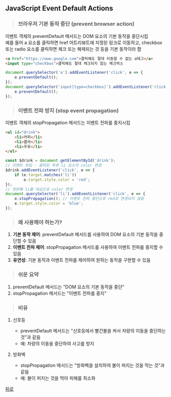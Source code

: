 ## JavaScript Event Default Actions
> ### 브라우저 기본 동작 중단 (prevent browser action)
이벤트 객체의 preventDefault 메서드는 DOM 요소의 기본 동작을 중단시킴</br>
예를 들어 a 요소를 클릭하면 href 어트리뷰트에 지정된 링크로 이동하고, checkbox 또는 radio 요소를 클릭하면 체크 또는 해제되는 것 등을 기본 동작이라 함

```html
<a href="https://www.google.com">클릭해도 절대 이동할 수 없는 a태그</a>
<input type="checkbox">클릭해도 절대 체크되지 않는 체크박스
```
```javascript
document.querySelector('a').addEventListener('click', e => {
    e.preventDefault();
});
document.querySelector('input[type=checkbox]').addEventListener('click', e => {
    e.preventDefault();
});
```

> ### 이벤트 전파 방지 (stop event propagation)
이벤트 객체의 stopPropagation 메서드는 이벤트 전파를 중지시킴

```html
<ul id="drink">
    <li>커피</li>
    <li>콜라</li>
    <li>우유</li>
</ul>
```
```javascript
const $drink = document.getElementById('drink');
// 이벤트 위임 - 클릭된 하위 li 요소의 color 변경
$drink.addEventListener('click', e => {
    if (e.target.matches('li'))
        e.target.style.color = 'red';
});
// 첫번째 li를 대상으로 color 변경
document.querySelector('li').addEventListener('click', e => {
    e.stopPropagation(); // 이벤트 전파 중단으로 red로 변경되지 않음
    e.target.style.color = 'blue';
});
```

> ### 왜 사용해야 하는가?
1. **기본 동작 제어**: preventDefault 메서드를 사용하여 DOM 요소의 기본 동작을 중단할 수 있음
2. **이벤트 전파 제어**: stopPropagation 메서드를 사용하여 이벤트 전파를 중지할 수 있음
3. **유연성**: 기본 동작과 이벤트 전파를 제어하여 원하는 동작을 구현할 수 있음

> ### 쉬운 요약
1. preventDefault 메서드는 "DOM 요소의 기본 동작을 중단"
2. stopPropagation 메서드는 "이벤트 전파를 중지"

> ### 비유
1. 신호등
    - preventDefault 메서드는 "신호등에서 빨간불을 켜서 차량의 이동을 중단하는 것"과 같음
    - 예: 차량의 이동을 중단하여 사고를 방지

2. 방화벽
    - stopPropagation 메서드는 "방화벽을 설치하여 불이 퍼지는 것을 막는 것"과 같음
    - 예: 불이 퍼지는 것을 막아 피해를 최소화

[뒤로](javascript.md)
